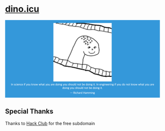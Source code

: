 # [dino.icu](https://pc.dino.icu/)

![MCPE_PC_Jaehyeon_Dino, In science if you know what you are doing you should not be doing it. In engineering if you do not know what you are doing you should not be doing it., Richard Hamming](preview.png)

## Special Thanks

Thanks to [Hack Club](https://hackclub.com/) for the free subdomain

